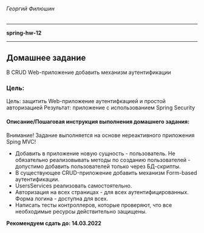 ###### Георгий Филюшин

---

**spring-hw-12**

---

## Домашнее задание

В CRUD Web-приложение добавить механизм аутентификации

### Цель:

Цель: защитить Web-приложение аутентифкацией и простой авторизацией Результат: приложение с использованием Spring
Security

#### Описание/Пошаговая инструкция выполнения домашнего задания:

Внимание! Задание выполняется на основе нереактивного приложения Sping MVC!

* Добавить в приложение новую сущность - пользователь. Не обязательно реализовывать методы по созданию пользователей -
  допустимо добавить пользователей только через БД-скрипты.
* В существующее CRUD-приложение добавить механизм Form-based аутентификации.
* UsersServices реализовать самостоятельно.
* Авторизация на всех страницах - для всех аутентифицированных. Форма логина - доступна для всех.
* Написать тесты контроллеров, которые проверяют, что все необходимые ресурсы действительно защищены.

**Рекомендуем сдать до: 14.03.2022**
